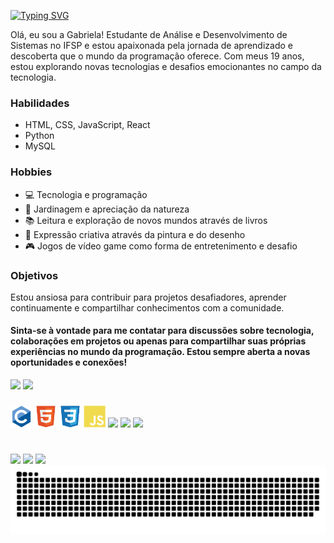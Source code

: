 [![Typing SVG](https://readme-typing-svg.demolab.com?font=Fira+Code&weight=600&size=30&pause=900&color=FF1261&multiline=true&repeat=false&width=550&height=70&lines=Gabriela+Vieira+dos+Santos+Vaz)](https://git.io/typing-svg)

Olá, eu sou a Gabriela! Estudante de Análise e Desenvolvimento de Sistemas no IFSP e estou apaixonada pela jornada de aprendizado e descoberta que o mundo da programação oferece. Com meus 19 anos, estou explorando novas tecnologias e desafios emocionantes no campo da tecnologia.

### Habilidades
- HTML, CSS, JavaScript, React
- Python
- MySQL

### Hobbies

- 💻 Tecnologia e programação
- 🌱 Jardinagem e apreciação da natureza
- 📚 Leitura e exploração de novos mundos através de livros 
- 🎨 Expressão criativa através da pintura e do desenho 
- 🎮 Jogos de vídeo game como forma de entretenimento e desafio

### Objetivos
Estou ansiosa para contribuir para projetos desafiadores, aprender continuamente e compartilhar conhecimentos com a comunidade. 

#### Sinta-se à vontade para me contatar para discussões sobre tecnologia, colaborações em projetos ou apenas para compartilhar suas próprias experiências no mundo da programação. Estou sempre aberta a novas oportunidades e conexões!
  

<div>
<img height="180em" src="https://github-readme-stats.vercel.app/api?username=gabivsv&bg_color=30,000000,FF1261&title_color=fff&text_color=fff&include_all_commits=true&count_private=true"/>
<img height="180em" src="https://github-readme-stats.vercel.app/api/top-langs/?username=gabivsv&layout=compact&langs_count-16&bg_color=30,FF1261,000000&title_color=fff&text_color=fff"/>
</div>

###

<div>
<img height="35em" src="https://raw.githubusercontent.com/devicons/devicon/master/icons/c/c-original.svg">  
<img height="35em" src="https://raw.githubusercontent.com/devicons/devicon/master/icons/html5/html5-original.svg"/>
<img height="35em" src="https://raw.githubusercontent.com/devicons/devicon/master/icons/css3/css3-original.svg"/>
<img height="35em" src="https://raw.githubusercontent.com/devicons/devicon/master/icons/javascript/javascript-plain.svg">
<img height="35em" src="https://cdn.jsdelivr.net/gh/devicons/devicon@latest/icons/mysql/mysql-original.svg" />
<img height="35em" src="https://cdn.jsdelivr.net/gh/devicons/devicon@latest/icons/python/python-original.svg" />
<img height="35em" src="https://cdn.jsdelivr.net/gh/devicons/devicon@latest/icons/react/react-original.svg" />
          
</div>

#

<div>
<a href="https://gabrielavieira.netlify.app/"><img height="30em" src="https://img.shields.io/badge/Meu Portifolio-E4405F?style=for-the-badge&logo=Portifolio&logoColor=white"></a>
<a href ="mailto:contatogabrielavieirasv@gmail.com"><img height="30em" src="https://img.shields.io/badge/-Gmail-D14836?style=for-the-badge&logo=gmail&logoColor=white" target="_blank" ></a>
<a href="https://www.linkedin.com/in/gabriela-vieira-dos-santos-vaz-27888b298/" target="_blank"><img height="30em" src="https://img.shields.io/badge/-LinkedIn-0077B5?style=for-the badge&logo=linkedin&logoColor=white" target="_blank"></a> 
</div>
<picture>
  <source media="(prefers-color-scheme: dark)" srcset="https://raw.githubusercontent.com/gabivsv/gabivsv/output/github-contribution-grid-snake-dark.svg">
  <source media="(prefers-color-scheme: light)" srcset="https://raw.githubusercontent.com/gabivsv/gabivsv/output/github-contribution-grid-snake.svg">
  <img alt="github contribution grid snake animation" src="https://raw.githubusercontent.com/gabivsv/gabivsv/output/github-contribution-grid-snake.svg">
</picture>

